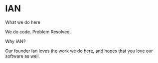 # IAN
What we do here

We do code. Problem Resolved.

Why IAN?

Our founder Ian loves the work we do here, and hopes that you love our software as well.
